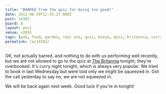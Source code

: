 ```yaml
---
title: "BARRED from the quiz for being too good!"
date: 2011-06-29T12:55:27.000Z
post: 14383
board: 8
layout: post
venue: v2031
tags: [pub, food, garden, real ale, quiz, booze, quiz, britannia, curry, britannia]
permalink: /m/14383/
---
```

OK, not actually barred, and nothing to do with us performing well recently, but we are not allowed to go to the quiz at <a href="/wiki/britannia">The Britannia</a> tonight; they're overbooked. It's curry night tonight, which is always very popular. We tried to book in last Wednesday but were told only we might be squeezed in. Got the call yesterday to say no, we are not squeezed in.

We will be back again next week. Good luck if you're in tonight!
